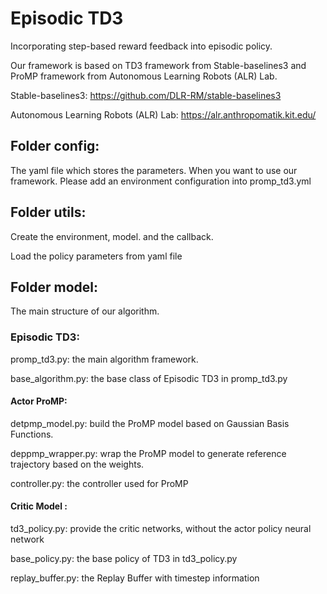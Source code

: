 # Episodic TD3

Incorporating step-based reward feedback into episodic policy.

Our framework is based on TD3 framework from Stable-baselines3 and ProMP framework from Autonomous Learning Robots (ALR) Lab.

Stable-baselines3: https://github.com/DLR-RM/stable-baselines3

Autonomous Learning Robots (ALR) Lab: https://alr.anthropomatik.kit.edu/

## Folder config:

The yaml file which stores the parameters. When you want to use our framework. Please add an environment configuration into promp_td3.yml

## Folder utils: 
Create the environment, model. and the callback.

Load the policy parameters from yaml file 

## Folder model:
The main structure of our algorithm.

### Episodic TD3:

promp_td3.py: the main algorithm framework.

base_algorithm.py: the base class of Episodic TD3 in promp_td3.py 

#### Actor ProMP:

detpmp_model.py: build the ProMP model based on Gaussian Basis Functions.

deppmp_wrapper.py: wrap the ProMP model to generate reference trajectory based on the weights.

controller.py: the controller used for ProMP

#### Critic Model :

td3_policy.py: provide the critic networks, without the actor policy neural network

base_policy.py: the base policy of TD3 in td3_policy.py

replay_buffer.py: the Replay Buffer with timestep information
